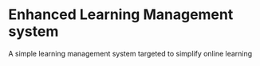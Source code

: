 # Enhanced Learning Management system

A simple learning management system targeted to simplify online learning
